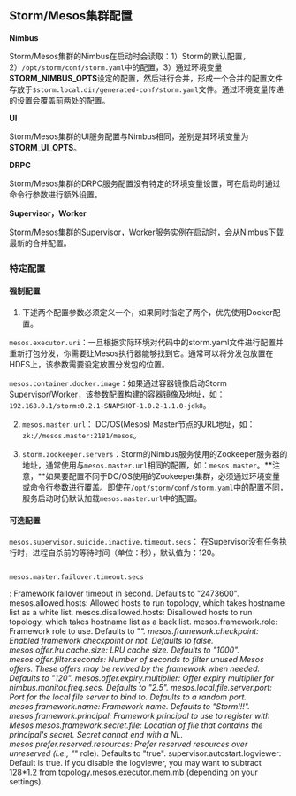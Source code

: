 ## Storm/Mesos集群配置

**Nimbus**

Storm/Mesos集群的Nimbus在启动时会读取：1）Storm的默认配置，2）`/opt/storm/conf/storm.yaml`中的配置，3）通过环境变量**STORM_NIMBUS_OPTS**设定的配置，然后进行合并，形成一个合并的配置文件存放于`$storm.local.dir/generated-conf/storm.yaml`文件。通过环境变量传递的设置会覆盖前两处的配置。

**UI**

Storm/Mesos集群的UI服务配置与Nimbus相同，差别是其环境变量为**STORM_UI_OPTS**。

**DRPC**

Storm/Mesos集群的DRPC服务配置没有特定的环境变量设置，可在启动时通过命令行参数进行额外设置。

**Supervisor，Worker**

Storm/Mesos集群的Supervisor，Worker服务实例在启动时，会从Nimbus下载最新的合并配置。

### 特定配置

#### 强制配置

1. 下述两个配置参数必须定义一个，如果同时指定了两个，优先使用Docker配置。
  
  `mesos.executor.uri`：一旦根据实际环境对代码中的storm.yaml文件进行配置并重新打包分发，你需要让Mesos执行器能够找到它。通常可以将分发包放置在HDFS上，该参数需要设定放置分发包的位置。

  `mesos.container.docker.image`：如果通过容器镜像启动Storm Supervisor/Worker，该参数配置构建的容器镜像及地址，如：`192.168.0.1/storm:0.2.1-SNAPSHOT-1.0.2-1.1.0-jdk8`。

2. `mesos.master.url`： DC/OS(Mesos) Master节点的URL地址，如：`zk://mesos.master:2181/mesos`。

3. `storm.zookeeper.servers`：Storm的Nimbus服务使用的Zookeeper服务器的地址，通常使用与`mesos.master.url`相同的配置，如：`mesos.master`。**注意，**如果要配置不同于DC/OS使用的Zookeeper集群，必须通过环境变量或命令行参数进行覆盖。即使在`/opt/storm/conf/storm.yaml`中的配置不同，服务启动时仍默认加载`mesos.master.url`中的配置。

#### 可选配置

`mesos.supervisor.suicide.inactive.timeout.secs`： 在Supervisor没有任务执行时，进程自杀前的等待时间（单位：秒），默认值为：120。

```

mesos.master.failover.timeout.secs
```

: Framework failover timeout in second. Defaults to "2473600".
mesos.allowed.hosts: Allowed hosts to run topology, which takes hostname list as a white list.
mesos.disallowed.hosts: Disallowed hosts to run topology, which takes hostname list as a back list.
mesos.framework.role: Framework role to use. Defaults to "*".
mesos.framework.checkpoint: Enabled framework checkpoint or not. Defaults to false.
mesos.offer.lru.cache.size: LRU cache size. Defaults to "1000".
mesos.offer.filter.seconds: Number of seconds to filter unused Mesos offers. These offers may be revived by the framework when needed. Defaults to "120".
mesos.offer.expiry.multiplier: Offer expiry multiplier for nimbus.monitor.freq.secs. Defaults to "2.5".
mesos.local.file.server.port: Port for the local file server to bind to. Defaults to a random port.
mesos.framework.name: Framework name. Defaults to "Storm!!!".
mesos.framework.principal: Framework principal to use to register with Mesos
mesos.framework.secret.file: Location of file that contains the principal's secret. Secret cannot end with a NL.
mesos.prefer.reserved.resources: Prefer reserved resources over unreserved (i.e., "*" role). Defaults to "true".
supervisor.autostart.logviewer: Default is true. If you disable the logviewer, you may want to subtract 128*1.2 from topology.mesos.executor.mem.mb (depending on your settings).